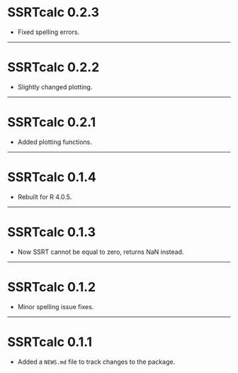 
# SSRTcalc 0.2.3

* Fixed spelling errors.

---

# SSRTcalc 0.2.2

* Slightly changed plotting.
---


# SSRTcalc 0.2.1

* Added plotting functions.
---

# SSRTcalc 0.1.4

* Rebuilt for R 4.0.5.

---


# SSRTcalc 0.1.3

* Now SSRT cannot be equal to zero, returns NaN instead.

---

# SSRTcalc 0.1.2

* Minor spelling issue fixes.


---

# SSRTcalc 0.1.1

* Added a `NEWS.md` file to track changes to the package.
